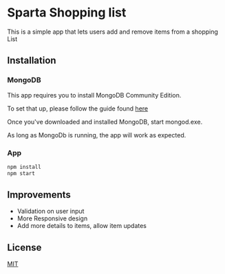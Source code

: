 # Sparta Shopping list

This is a simple app that lets users add and remove items from a shopping List

## Installation

### MongoDB

This app requires you to install MongoDB Community Edition.

To set that up, please follow the guide found [here](https://docs.mongodb.com/manual/administration/install-community/)

Once you've downloaded and installed MongoDB, start mongod.exe.

As long as MongoDb is running, the app will work as expected.

### App

```python
npm install
npm start
```

## Improvements

* Validation on user input
* More Responsive design
* Add more details to items, allow item updates

## License
[MIT](https://choosealicense.com/licenses/mit/)
